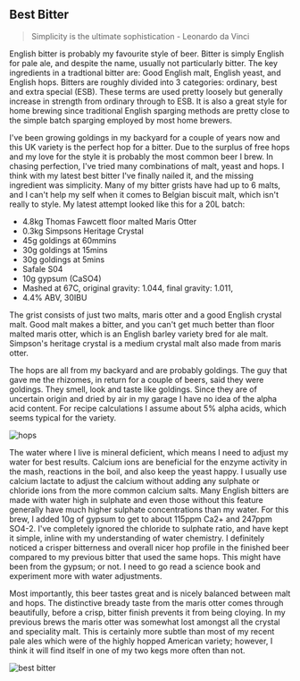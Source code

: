 ## Best Bitter

>Simplicity is the ultimate sophistication - Leonardo da Vinci

English bitter is probably my favourite style of beer. Bitter is simply English for pale ale, and despite the name, usually not particularly bitter. The key ingredients in a tradtional bitter are: Good English malt, English yeast, and English hops. Bitters are roughly divided into 3 categories: ordinary, best and extra special (ESB). These terms are used pretty loosely but generally increase in strength from ordinary through to ESB. It is also a great style for home brewing since traditional English sparging methods are pretty close to the simple batch sparging employed by most home brewers.

I've been growing goldings in my backyard for a couple of years now and this UK variety is the perfect hop for a bitter. Due to the surplus of free hops and my love for the style it is probably the most common beer I brew. In chasing perfection, I've tried many combinations of malt, yeast and hops. I think with my latest best bitter I've finally nailed it, and the missing ingredient was simplicity. Many of my bitter grists have had up to 6 malts, and I can't help my self when it comes to Belgian biscuit malt, which isn't really to style. My latest attempt looked like this for a 20L batch:
* 4.8kg Thomas Fawcett floor malted Maris Otter
* 0.3kg Simpsons Heritage Crystal
* 45g goldings at 60mmins
* 30g goldings at 15mins
* 30g goldings at 5mins
* Safale S04
* 10g gypsum (CaSO4)
* Mashed at 67C, original gravity: 1.044, final gravity: 1.011, 
* 4.4% ABV, 30IBU

The grist consists of just two malts, maris otter and a good English crystal malt. Good malt makes a bitter, and you can't get much better than floor malted maris otter, which is an English barley variety bred for ale malt. Simpson's heritage crystal is a medium crystal malt also made from maris otter.

The hops are all from my backyard and are probably goldings. The guy that gave me the rhizomes, in return for a couple of beers, said they were goldings. They smell, look and taste like goldings. Since they are of uncertain origin and dried by air in my garage I have no idea of the alpha acid content. For recipe calculations I assume about 5% alpha acids, which seems typical for the variety.

![hops](http://img.maltmurphy.com/hopswide.jpg)

The water where I live is mineral deficient, which means I need to adjust my water for best results. Calcium ions are beneficial for the enzyme activity in the mash, reactions in the boil, and also keep the yeast happy. I usually use calcium lactate to adjust the calcium without adding any sulphate or chloride ions from the more common calcium salts. Many English bitters are made with water high in sulphate and even those without this feature generally have much higher sulphate concentrations than my water. For this brew, I added 10g of gypsum to get to about 115ppm Ca2+ and 247ppm SO4-2. I've completely ignored the chloride to sulphate ratio, and have kept it simple, inline with my understanding of water chemistry. I definitely noticed a crisper bitterness and overall nicer hop profile in the finished beer compared to my previous bitter that used the same hops. This might have been from the gypsum; or not. I need to go read a science book and experiment more with water adjustments.

Most importantly, this beer tastes great and is nicely balanced between malt and hops. The distinctive bready taste from the maris otter comes through beautifully, before a crisp, bitter finish prevents it from being cloying. In my previous brews the maris otter was somewhat lost amongst all the crystal and speciality malt. This is certainly more subtle than most of my recent pale ales which were of the highly hopped American variety; however, I think it will find itself in one of my two kegs more often than not.

![best bitter](http://img.maltmurphy.com/bestbitter.jpg)
